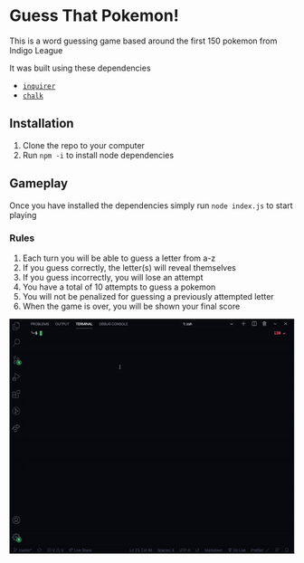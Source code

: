 # Guess That Pokemon!

This is a word guessing game based around the first 150 pokemon from Indigo League

It was built using these dependencies

- [`inquirer`](https://www.npmjs.com/package/inquirer)
- [`chalk`](https://www.npmjs.com/package/chalk)

## Installation

1. Clone the repo to your computer
2. Run `npm -i` to install node dependencies

## Gameplay

Once you have installed the dependencies simply run `node index.js` to start playing

### Rules

1. Each turn you will be able to guess a letter from a-z
2. If you guess correctly, the letter(s) will reveal themselves
3. If you guess incorrectly, you will lose an attempt
4. You have a total of 10 attempts to guess a pokemon
5. You will not be penalized for guessing a previously attempted letter
6. When the game is over, you will be shown your final score

![](./pokemon.gif)
